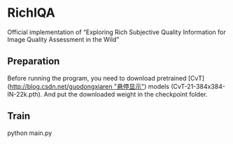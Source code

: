 # RichIQA

Official implementation of “Exploring Rich Subjective Quality Information for Image Quality Assessment in the Wild”

## Preparation

Before running the program, you need to download pretrained 	[CvT]([http://blog.csdn.net/guodongxiaren "悬停显示"](https://onedrive.live.com/?authkey=%21AMXesxbtKwsdryE&id=56B9F9C97F261712%2115004&cid=56B9F9C97F261712)) models (CvT-21-384x384-IN-22k.pth). And put the downloaded weight in the checkpoint folder.

## Train
python main.py

